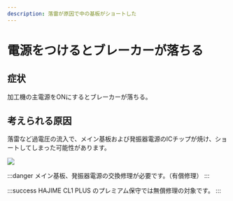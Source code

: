 ```yaml
---
description: 落雷が原因で中の基板がショートした
---
```


# 電源をつけるとブレーカーが落ちる

## 症状

加工機の主電源をONにするとブレーカーが落ちる。

## 考えられる原因

落雷など過電圧の流入で、メイン基板および発振器電源のICチップが焼け、ショートしてしまった可能性があります。

![](/assets/20191108\_06.jpg)

:::danger
メイン基板、発振器電源の交換修理が必要です。（有償修理）
:::

:::success
HAJIME CL1 PLUS のプレミアム保守では無償修理の対象です。
:::

